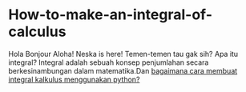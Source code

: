 # How-to-make-an-integral-of-calculus
Hola Bonjour Aloha! Neska is here! Temen-temen tau gak sih? Apa itu integral? Integral adalah sebuah konsep penjumlahan secara berkesinambungan dalam matematika.Dan [bagaimana cara membuat integral kalkulus menggunakan python?](https://github.com/neskamutiaraistri/How-to-make-an-integral-of-calculus/blob/c5d3d02c31fc87f4c2fcd27cc87215477aa09ee7/Soal%20Integral%20Kalkulus.py)
